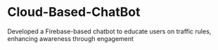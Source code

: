 # Cloud-Based-ChatBot
Developed a Firebase-based chatbot to educate users on traffic rules, enhancing awareness through engagement
